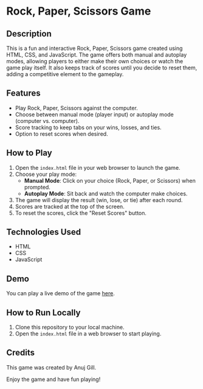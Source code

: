 # Rock, Paper, Scissors Game

## Description

This is a fun and interactive Rock, Paper, Scissors game created using HTML, CSS, and JavaScript. The game offers both manual and autoplay modes, allowing players to either make their own choices or watch the game play itself. It also keeps track of scores until you decide to reset them, adding a competitive element to the gameplay.

## Features

- Play Rock, Paper, Scissors against the computer.
- Choose between manual mode (player input) or autoplay mode (computer vs. computer).
- Score tracking to keep tabs on your wins, losses, and ties.
- Option to reset scores when desired.

## How to Play

1. Open the `index.html` file in your web browser to launch the game.
2. Choose your play mode:
   - **Manual Mode**: Click on your choice (Rock, Paper, or Scissors) when prompted.
   - **Autoplay Mode**: Sit back and watch the computer make choices.
3. The game will display the result (win, lose, or tie) after each round.
4. Scores are tracked at the top of the screen.
5. To reset the scores, click the "Reset Scores" button.

## Technologies Used

- HTML
- CSS
- JavaScript

## Demo

You can play a live demo of the game [here](https://anuj-gill.github.io/Rock_Paper_Scissors/).

## How to Run Locally

1. Clone this repository to your local machine.
2. Open the `index.html` file in a web browser to start playing.

## Credits

This game was created by Anuj Gill.

Enjoy the game and have fun playing!

